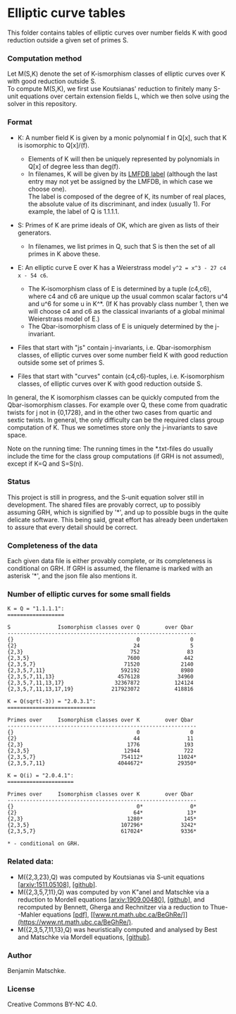 # Elliptic curve tables

This folder contains tables of elliptic curves over number fields K with good reduction outside a given set of primes S.

### Computation method

Let M(S,K) denote the set of K-ismorphism classes of elliptic curves over K with good reduction outside S.  
To compute M(S,K), we first use Koutsianas' reduction to finitely many S-unit equations over certain extension fields L, which we then solve using the solver in this repository.

### Format

- K: A number field K is given by a monic polynomial f in Q[x], such that K is isomorphic to Q[x]/(f).
  - Elements of K will then be uniquely represented by polynomials in Q[x] of degree less than deg(f).
  - In filenames, K will be given by its [LMFDB label](https://www.lmfdb.org/NumberField/FieldLabels) 
    (although the last entry may not yet be assigned by the LMFDB, in which case we choose one).  
    The label is composed of the degree of K, its number of real places, the absolute value of its discriminant, and index (usually 1).
    For example, the label of Q is 1.1.1.1.
- S: Primes of K are prime ideals of OK, which are given as lists of their generators.
  - In filenames, we list primes in Q, such that S is then the set of all primes in K above these.
- E: An elliptic curve E over K has a Weierstrass model `y^2 = x^3 - 27 c4 x - 54 c6`.
  - The K-isomorphism class of E is determined by a tuple (c4,c6), where c4 and c6 are unique up the usual common scalar factors u^4 and u^6 for some u in K^*. 
    (If K has provably class number 1, then we will choose c4 and c6 as the classical invariants of a global minimal Weierstrass model of E.)
  - The Qbar-isomorphism class of E is uniquely determined by the j-invariant.

- Files that start with "js" contain j-invariants, i.e. Qbar-isomorphism classes, of elliptic curves over some number field K with good reduction outside some set of primes S.
- Files that start with "curves" contain (c4,c6)-tuples, i.e. K-isomorphism classes, of elliptic curves over K with good reduction outside S. 

In general, the K isomorphism classes can be quickly computed from the Qbar-isomorphism classes.
For example over Q, these come from quadratic twists for j not in {0,1728}, and in the other two cases from quartic and sextic twists.
In general, the only difficulty can be the required class group computation of K. 
Thus we sometimes store only the j-invariants to save space.

Note on the running time: The running times in the *.txt-files do usually include the time for the class group computations (if GRH is not assumed), except if K=Q and S=S(n).

### Status

This project is still in progress, and the S-unit equation solver still in development. 
The shared files are provably correct, up to possibly assuming GRH, which is signified by '*', and up to possible bugs in the quite delicate software.
This being said, great effort has already been undertaken to assure that every detail should be correct.

### Completeness of the data

Each given data file is either provably complete, or its completeness is conditional on GRH.
If GRH is assumed, the filename is marked with an asterisk '*', and the json file also mentions it. 

### Number of elliptic curves for some small fields

    K = Q = "1.1.1.1":
    ==================
    
    S               Isomorphism classes over Q        over Qbar
    ------------------------------------------------------------
    {}                                       0                0
    {2}                                     24                5
    {2,3}                                  752               83
    {2,3,5}                               7600              442
    {2,3,5,7}                            71520             2140
    {2,3,5,7,11}                        592192             8980
    {2,3,5,7,11,13}                    4576128            34960
    {2,3,5,7,11,13,17}                32367872           124124
    {2,3,5,7,11,13,17,19}            217923072           418816

    K = Q(sqrt(-3)) = "2.0.3.1":
    ============================

    Primes over     Isomorphism classes over K        over Qbar
    ------------------------------------------------------------
    {}                                       0                0
    {2}                                     44               11
    {2,3}                                 1776              193
    {2,3,5}                              12944              722
    {2,3,5,7}                           754112*           11024*
    {2,3,5,7,11}                       4044672*           29350*

    K = Q(i) = "2.0.4.1":
    =====================

    Primes over     Isomorphism classes over K        over Qbar
    ------------------------------------------------------------
    {}                                       0*               0*
    {2}                                     64*              13*
    {2,3}                                 1280*             145*
    {2,3,5}                             107296*            3242*
    {2,3,5,7}                           617024*            9336*
    
    * - conditional on GRH.

### Related data:

- M({2,3,23},Q) was computed by Koutsianas via S-unit equations [[arxiv:1511.05108]](https://arxiv.org/abs/1511.05108), [[github]](https://github.com/akoutsianas/ERGOS).
- M({2,3,5,7,11},Q) was computed by von K\"anel and Matschke via a reduction to Mordell equations [[arxiv:1909.00480]](https://arxiv.org/abs/1909.00480), [[github]](https://github.com/bmatschke/solving-classical-diophantine-equations), and recomputed by Bennett, Gherga and Rechnitzer via a reduction to Thue--Mahler equations [[pdf]](https://www.math.ubc.ca/~andrewr/pubs/BeGhRe.pdf), [[www.nt.math.ubc.ca/BeGhRe/]](https://www.nt.math.ubc.ca/BeGhRe/).
- M({2,3,5,7,11,13},Q) was heuristically computed and analysed by Best and Matschke via Mordell equations, [[github]](https://github.com/elliptic-curve-data/ec-data-S6). 

### Author

Benjamin Matschke.

### License

Creative Commons BY-NC 4.0.

